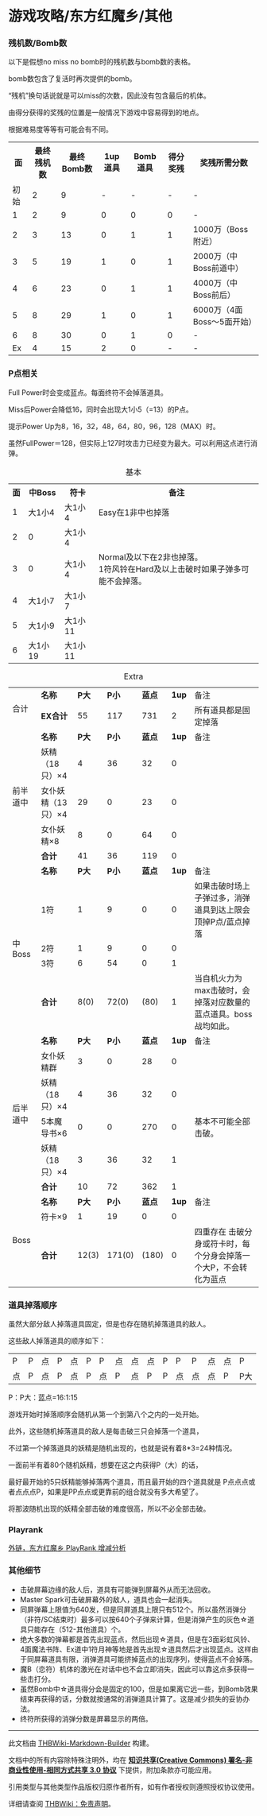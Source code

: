 # 游戏攻略/东方红魔乡/其他

<!-- source html: G:\repos\THBWiki-Markdown-Builder\THBWikiMarkdown\Temp\main\b\bf\ns0%3A%E6%B8%B8%E6%88%8F%E6%94%BB%E7%95%A5%2F%E4%B8%9C%E6%96%B9%E7%BA%A2%E9%AD%94%E4%B9%A1%2F%E5%85%B6%E4%BB%96.html -->




### 残机数/Bomb数

  
以下是假想no miss no bomb时的残机数与bomb数的表格。  

bomb数包含了复活时再次提供的bomb。  

“残机”换句话说就是可以miss的次数，因此没有包含最后的机体。  

由得分获得的奖残的位置是一般情况下游戏中容易得到的地点。  

根据难易度等等有可能会有不同。
  



<table>

<tbody><tr>
<th>面</th>
<th>最终残机数</th>
<th>最终Bomb数</th>
<th>1up道具</th>
<th>Bomb道具</th>
<th>得分奖残</th>
<th>奖残所需分数
</th></tr>
<tr>
<td>初始</td>
<td>2</td>
<td>9</td>
<td>-</td>
<td>-</td>
<td>-</td>
<td>-
</td></tr>
<tr>
<td>1</td>
<td>2</td>
<td>9</td>
<td>0</td>
<td>0</td>
<td>0</td>
<td>-
</td></tr>
<tr>
<td>2</td>
<td>3</td>
<td>13</td>
<td>0</td>
<td>1</td>
<td>1</td>
<td>1000万（Boss附近）
</td></tr>
<tr>
<td>3</td>
<td>5</td>
<td>19</td>
<td>1</td>
<td>0</td>
<td>1</td>
<td>2000万（中Boss前道中）
</td></tr>
<tr>
<td>4</td>
<td>6</td>
<td>23</td>
<td>0</td>
<td>1</td>
<td>1</td>
<td>4000万（中Boss前后）
</td></tr>
<tr>
<td>5</td>
<td>8</td>
<td>29</td>
<td>1</td>
<td>0</td>
<td>1</td>
<td>6000万（4面Boss～5面开始）
</td></tr>
<tr>
<td>6</td>
<td>8</td>
<td>30</td>
<td>0</td>
<td>1</td>
<td>0</td>
<td>-
</td></tr>
<tr>
<td>Ex</td>
<td>4</td>
<td>15</td>
<td>2</td>
<td>0</td>
<td>-</td>
<td>-
</td></tr></tbody></table>



### P点相关

  
Full Power时会变成蓝点。每面终符不会掉落道具。  

Miss后Power会降低16，同时会出现大1小5（=13）的P点。  

提示Power Up为8，16，32，48，64，80，96，128（MAX）时。  

虽然FullPower＝128，但实际上127时攻击力已经变为最大。可以利用这点进行消弹。
  



<table>
<caption>基本
</caption>
<tbody><tr>
<th>面</th>
<th>中Boss</th>
<th>符卡</th>
<th>备注
</th></tr>
<tr>
<td>1</td>
<td>大1小4</td>
<td>大1小4</td>
<td>Easy在1非中也掉落
</td></tr>
<tr>
<td>2</td>
<td>0</td>
<td>大1小4</td>
<td>
</td></tr>
<tr>
<td>3</td>
<td>0</td>
<td>大1小4</td>
<td>Normal及以下在2非也掉落。<br>1符风铃在Hard及以上击破时如果子弹多可能不会掉落。
</td></tr>
<tr>
<td>4</td>
<td>大1小7</td>
<td>大1小7</td>
<td>
</td></tr>
<tr>
<td>5</td>
<td>大1小9</td>
<td>大1小11</td>
<td>
</td></tr>
<tr>
<td>6</td>
<td>大1小19</td>
<td>大1小11</td>
<td>
</td></tr></tbody></table>



<table>
<caption>Extra
</caption>
<tbody><tr>
<td rowspan="2">合计</td>
<td><b>名称</b></td>
<td><b>P大</b></td>
<td><b>P小</b></td>
<td><b>蓝点</b></td>
<td><b>1up</b></td>
<td>备注
</td></tr>
<tr>
<td><b>EX合计</b></td>
<td>55</td>
<td>117</td>
<td>731</td>
<td>2</td>
<td>所有道具都是固定掉落
</td></tr>
<tr>
<td rowspan="5">前半道中</td>
<td><b>名称</b></td>
<td><b>P大</b></td>
<td><b>P小</b></td>
<td><b>蓝点</b></td>
<td><b>1up</b></td>
<td>备注
</td></tr>
<tr>
<td>妖精（18只）×4</td>
<td>4</td>
<td>36</td>
<td>32</td>
<td>0</td>
<td>
</td></tr>
<tr>
<td>女仆妖精（13只）×4</td>
<td>29</td>
<td>0</td>
<td>23</td>
<td>0
</td></tr>
<tr>
<td>女仆妖精×8</td>
<td>8</td>
<td>0</td>
<td>64</td>
<td>0
</td></tr>
<tr>
<td><b>合计</b></td>
<td>41</td>
<td>36</td>
<td>119</td>
<td>0</td>
<td>
</td></tr>
<tr>
<td rowspan="5">中Boss</td>
<td><b>名称</b></td>
<td><b>P大</b></td>
<td><b>P小</b></td>
<td><b>蓝点</b></td>
<td><b>1up</b></td>
<td>备注
</td></tr>
<tr>
<td>1符</td>
<td>1</td>
<td>9</td>
<td>0</td>
<td>0</td>
<td>如果击破时场上子弹过多，消弹道具到达上限会顶掉P点/蓝点掉落
</td></tr>
<tr>
<td>2符</td>
<td>1</td>
<td>9</td>
<td>0</td>
<td>0</td>
<td>
</td></tr>
<tr>
<td>3符</td>
<td>6</td>
<td>54</td>
<td>0</td>
<td>1</td>
<td>
</td></tr>
<tr>
<td><b>合计</b></td>
<td>8(0)</td>
<td>72(0)</td>
<td>(80)</td>
<td>1</td>
<td>当自机火力为max击破时，会掉落对应数量的蓝点道具。boss战均如此。
</td></tr>
<tr>
<td rowspan="6">后半道中</td>
<td><b>名称</b></td>
<td><b>P大</b></td>
<td><b>P小</b></td>
<td><b>蓝点</b></td>
<td><b>1up</b></td>
<td>备注
</td></tr>
<tr>
<td>女仆妖精群</td>
<td>3</td>
<td>0</td>
<td>28</td>
<td>0
</td></tr>
<tr>
<td>妖精（18只）×4</td>
<td>4</td>
<td>36</td>
<td>32</td>
<td>0</td>
<td>
</td></tr>
<tr>
<td>5本魔导书×6</td>
<td>0</td>
<td>0</td>
<td>270</td>
<td>0</td>
<td>基本不可能全部击破。
</td></tr>
<tr>
<td>妖精（18只）×4</td>
<td>3</td>
<td>36</td>
<td>32</td>
<td>1</td>
<td>
</td></tr>
<tr>
<td><b>合计</b></td>
<td>10</td>
<td>72</td>
<td>362</td>
<td>1</td>
<td>
</td></tr>
<tr>
<td rowspan="3">Boss</td>
<td><b>名称</b></td>
<td><b>P大</b></td>
<td><b>P小</b></td>
<td><b>蓝点</b></td>
<td><b>1up</b></td>
<td>备注
</td></tr>
<tr>
<td>符卡×9</td>
<td>1</td>
<td>19</td>
<td>0</td>
<td>0</td>
<td>
</td></tr>
<tr>
<td><b>合计</b></td>
<td>12(3)</td>
<td>171(0)</td>
<td>(180)</td>
<td>0</td>
<td>四重存在 击破分身或符卡时，每个分身会掉落一个大P，不会转化为蓝点
</td></tr></tbody></table>



### 道具掉落顺序

  
虽然大部分敌人掉落道具固定，但是也存在随机掉落道具的敌人。  

这些敌人掉落道具的顺序如下：
  



<table>

<tbody><tr>
<td>P</td>
<td>P</td>
<td>点</td>
<td>P</td>
<td>点</td>
<td>P</td>
<td>P</td>
<td>点</td>
<td>点</td>
<td>点</td>
<td>P</td>
<td>P</td>
<td>P</td>
<td>点</td>
<td>点</td>
<td>P
</td></tr>
<tr>
<td>点</td>
<td>P</td>
<td>点</td>
<td>P</td>
<td>点</td>
<td>P</td>
<td>点</td>
<td>P</td>
<td>点</td>
<td>P</td>
<td>P</td>
<td>点</td>
<td>点</td>
<td>点</td>
<td>P</td>
<td>P大
</td></tr></tbody></table>



  
P：P大：蓝点=16:1:15  

游戏开始时掉落顺序会随机从第一个到第八个之内的一处开始。  

此外，这些随机掉落道具的敌人是每击破三只会掉落一个道具，  

不过第一个掉落道具的妖精是随机出现的，也就是说有着8*3=24种情况。  

一面前半有着80个随机妖精，想要在这之内获得P（大）的话，  

最好最开始的5只妖精能够掉落两个道具，而且最开始的四个道具就是 P点点点或者点点点P，如果是PP点点或更靠前的组合就没有多大希望了。  

将那波随机出现的妖精全部击破的难度很高，所以不必全部击破。
  



### Playrank
  
[外链，东方红魔乡 PlayRank 增减分析](http://bbs.doujinstg.net/read.php?tid=1805)
  


### 其他细节
- 击破屏幕边缘的敌人后，道具有可能弹到屏幕外从而无法回收。
- Master Spark可击破屏幕外的敌人，道具也会一起消失。
- 同屏弹幕上限值为640发，但是同屏道具上限只有512个。所以虽然消弹分（非符/SC结束时）最多可以按640个子弹来计算，但是消弹产生的灰色☆道具只能存在（512-其他道具）个。
- 绝大多数的弹幕都是首先出现蓝点，然后出现☆道具，但是在3面彩虹风铃、4面魔法书阵、Ex道中1符月神等地是首先出现☆道具然后才出现蓝点。这样由于同屏幕道具有限，消弹道具可能挤掉蓝点的出现序列，使得蓝点不会掉落。
- 魔B（恋符）机体的激光在对话中也不会立即消失，因此可以靠这点多获得一些击打分。
- 虽然Bomb中☆道具得分会是固定的100，但是如果离它远一些，到Bomb效果结束再获得的话，分数就按通常的消弹道具计算了。这是减少损失的妥协办法。
- 终符所获得的消弹分数是屏幕显示的两倍。





---

此文档由 [THBWiki-Markdown-Builder](https://github.com/Delsin-Yu/THBWiki-Markdown-Builder) 构建。

文档中的所有内容除特殊注明外，均在 [**知识共享(Creative Commons) 署名-非商业性使用-相同方式共享 3.0 协议**](https://creativecommons.org/licenses/by-sa/3.0/deed.zh-hans) 下提供，附加条款亦可能应用。

引用类型与其他类型作品版权归原作者所有，如有作者授权则遵照授权协议使用。

详细请查阅 [THBWiki：免责声明](https://thbwiki.cc/THBWiki:%E5%85%8D%E8%B4%A3%E5%A3%B0%E6%98%8E)。

